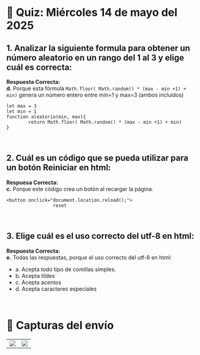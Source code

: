 # 📝 Quiz: Miércoles 14 de mayo del 2025

## 1. Analizar la siguiente formula para obtener un número aleatorio en un rango del 1 al 3 y elige cuál es correcta:

**Respuesta Correcta:** <br>
**d.** Porque esta fórmula `Math.floor( Math.random() * (max - min +1) + min)` genera un número entero entre min=1 y max=3 (ambos incluidos)
```
let max = 3
let min = 1
function aleatorio(min, max){
        return Math.floor( Math.random() * (max - min +1) + min)
}
```
<br>

## 2. Cuál es un código que se pueda utilizar para un botón Reiniciar en html:
**Respuesa Correcta:** <br>
**c.** Porque este código crea un botón al recargar la página.
```
<button onclick="document.location.reload();">
                 reset
```
<br>

## 3. Elige cuál es el uso correcto del utf-8 en html:

**Respuesta Correcta:** <br>
**e.** Todas las respuestas, porque el uso correcto del utf-8 en html:
- a. Acepta todo tipo de comillas simples.
- b. Acepta tildes
- c. Acepta acentos
- d. Acepta caracteres especiales

<br>

# 📸 Capturas del envío

<table>
  <tr>
    <td><img src="https://github.com/user-attachments/assets/719fb98a-aa9b-47fa-b598-f21fc625f3b0" /></td>
    <td><img src="https://github.com/user-attachments/assets/26ca0820-659c-45b4-9a84-ab9b8a958486" /></td>
  </tr>
</table>
